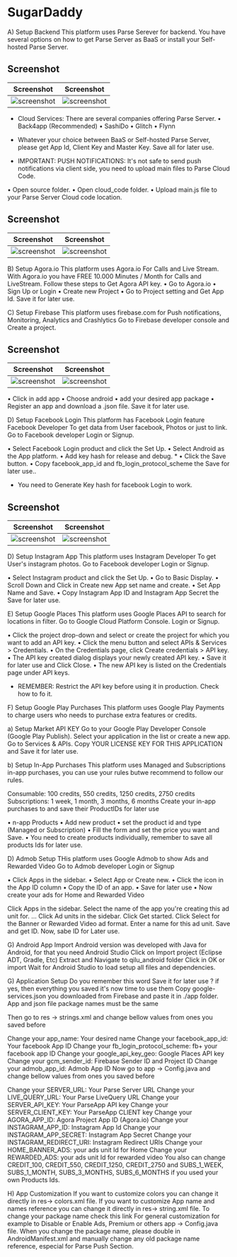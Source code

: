 # SugarDaddy

A) Setup Backend 
This platform uses Parse Serever for backend.
You have several options on how to get Parse Server as BaaS or install your Self-hosted Parse Server.

## Screenshot

|                Screenshot               | Screenshot |
|:---------------------------------------:|:-------------------------------------:|
| ![screenshot](android/screenshots/screens_8.jpg)   | ![screenshot](android/screenshots/screen_1.jpg)     |

- Cloud Services: There are several companies offering Parse Server.
• Back4app (Recommended)
• SashiDo
• Glitch
• Flynn

- Whatever your choice between BaaS or Self-hosted Parse Server, please get App Id, Client Key and Master Key. Save all for later use.

* IMPORTANT: PUSH NOTIFICATIONS: It's not safe to send push notifications via client side, you need to upload main files to Parse Cloud Code.

• Open source folder.
• Open cloud_code folder.
• Upload main.js file to your Parse Server Cloud code location.

## Screenshot

|                Screenshot               | Screenshot |
|:---------------------------------------:|:-------------------------------------:|
| ![screenshot](android/screenshots/screens_7.jpg)   | ![screenshot](android/screenshots/screen_3.jpg)     |

B) Setup Agora.io 
This platform uses Agora.io For Calls and Live Stream.
With Agora.io you have FREE 10.000 Minutes / Month for Calls and LiveStream.
Follow these steps to Get Agora API key.
• Go to Agora.io
• Sign Up or Login
• Create new Project
• Go to Project setting and Get App Id. Save it for later use.

C) Setup Firebase 
This platform uses firebase.com for Push notifications, Monitoring, Analytics and Crashlytics
Go to Firebase developer console and Create a project.

## Screenshot

|                Screenshot               | Screenshot |
|:---------------------------------------:|:-------------------------------------:|
| ![screenshot](android/screenshots/screen_2.jpg)   | ![screenshot](android/screenshots/screens_5.jpg)     |

• Click in add app
• Choose android
• add your desired app package
• Register an app and download a .json file. Save it for later use.

D) Setup Facebook Login
This platform has Facebook Login feature Facebook Developer To get data from User facebook, Photos or just to link.
Go to Facebook developer Login or Signup.

• Select Facebook Login product and click the Set Up.
• Select Android as the App platform.
• Add key hash for release and debug. *
• Click the Save button.
• Copy facebook_app_id and fb_login_protocol_scheme the Save for later use..

* You need to Generate Key hash for facebook Login to work.

## Screenshot

|                Screenshot               | Screenshot |
|:---------------------------------------:|:-------------------------------------:|
| ![screenshot](android/screenshots/screen_4.jpg)   | ![screenshot](android/screenshots/screens_6.jpg)     |

D) Setup Instagram App 
This platform uses Instagram Developer To get User's instagram photos.
Go to Facebook developer Login or Signup.

• Select Instagram product and click the Set Up.
• Go to Basic Display.
• Scroll Down and Click in Create new App set name and create.
• Set App Name and Save.
• Copy Instagram App ID and Instagram App Secret the Save for later use.

E) Setup Google Places 
This platform uses Google Places API to search for locations in filter.
Go to Google Cloud Platform Console. Login or Signup.

• Click the project drop-down and select or create the project for which you want to add an API key.
• Click the menu button and select APIs & Services > Credentials.
• On the Credentials page, click Create credentials > API key.
• The API key created dialog displays your newly created API key.
• Save it for later use and Click Close.
• The new API key is listed on the Credentials page under API keys.

* REMEMBER: Restrict the API key before using it in production. Check how to fo it.

F) Setup Google Play Purchases 
This platform uses Google Play Payments to charge users who needs to purchase extra features or credits.

a) Setup Market API KEY
Go to your Google Play Developer Console (Google Play Publish).
Select your application in the list or create a new app.
Go to Services & APIs.
Copy YOUR LICENSE KEY FOR THIS APPLICATION and Save it for later use.

b) Setup In-App Purchases
This platform uses Managed and Subscriptions in-app purchases, you can use your rules butwe recommend to follow our rules.

Consumable: 100 credits, 550 credits, 1250 credits, 2750 credits
Subscriptions: 1 week, 1 month, 3 months, 6 months
Create your in-app purchases to and save their ProductIDs for later use

• n-app Products
• Add new product
• set the product id and type (Managed or Subscription)
• Fill the form and set the price you want and Save.
• You need to create products individually, remember to save all products Ids for later use.

D) Admob Setup
THis platform uses Google Admob to show Ads and Rewarded Video
Go to Admob developer Login or Signup

• Click Apps in the sidebar.
• Select App or Create new.
• Click the icon in the App ID column
• Copy the ID of an app.
• Save for later use
• Now create your ads for Home and Rewarded Video

Click Apps in the sidebar.
Select the name of the app you're creating this ad unit for. ...
Click Ad units in the sidebar.
Click Get started.
Click Select for the Banner or Rewarded Video ad format.
Enter a name for this ad unit.
Save and get ID.
Now, sabe ID for Later use.

G) Android App Import 
Android version was developed with Java for Android, for that you need Android Studio
Click on Import project (Eclipse ADT, Gradle, Etc)
Extract and Navigate to qilu_android folder
Click in OK or import
Wait for Android Studio to load setup all files and dependencies.

G) Application Setup
Do you remember this word Save it for later use ? if yes, then everything you saved it's now time to use them
Copy google-services.json you downloaded from Firebase and paste it in ./app folder. App and json file package names must be the same

Then go to res -> strings.xml and change bellow values from ones you saved before

Change your app_name: Your desired name
Change your facebook_app_id: Your facebook App ID
Change your fb_login_protocol_scheme: fb+ your facebook app ID
Change your google_api_key_geo: Google Places API key
Change your gcm_sender_id: Firebase Sender ID and Project ID
Change your admob_app_id: Admob App ID
Now go to app -> Config.java and change bellow values from ones you saved before

Change your SERVER_URL: Your Parse Server URL
Change your LIVE_QUERY_URL: Your Parse LiveQuery URL
Change your SERVER_API_KEY: Your ParseApp API key
Change your SERVER_CLIENT_KEY: Your ParseApp CLIENT key
Change your AGORA_APP_ID: Agora Project App ID (Agora.io)
Change your INSTAGRAM_APP_ID: Instagram App Id
Change your INSTAGRAM_APP_SECRET: Instagram App Secret
Change your INSTAGRAM_REDIRECT_URI: Instagram Redirect URIs
Change your HOME_BANNER_ADS: your ads unit Id for Home
Change your REWARDED_ADS: your ads unit Id for rewarded video
You also can change CREDIT_100, CREDIT_550, CREDIT_1250, CREDIT_2750 and SUBS_1_WEEK, SUBS_1_MONTH, SUBS_3_MONTHS, SUBS_6_MONTHS if you used your own Products Ids.

H) App Customization 
If you want to customize colors you can change it directly in res-> colors.xml file.
If you want to customize App name and names reference you can change it directly in res-> string.xml file.
To change your package name check this link
For general customization for example to Disable or Enable Ads, Premium or others app -> Config.java file.
When you change the package name, please double in AndroidManifest.xml and manually change any old package name reference, especial for Parse Push Section.
